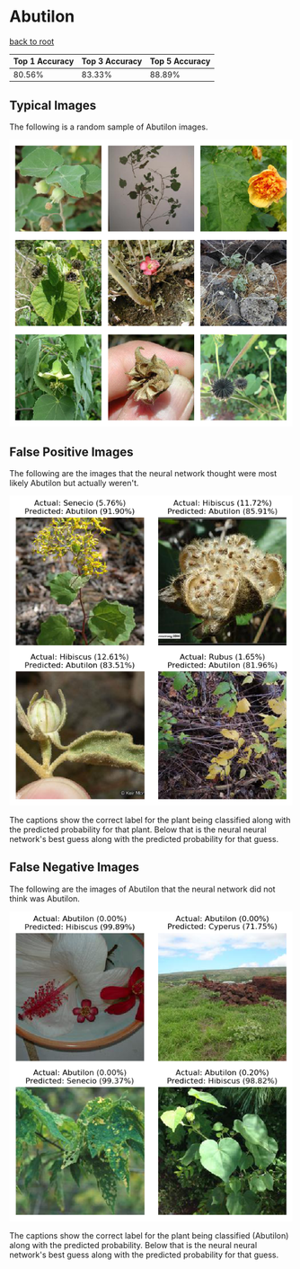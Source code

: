 
# Abutilon

[back to root](https://github.com/HACC2018/ohia.ai#results)

| Top 1 Accuracy | Top 3 Accuracy | Top 5 Accuracy | 
| --- | --- | --- |
| 80.56% | 83.33% | 88.89% | 


## Typical Images
The following is a random sample of Abutilon images.
<p align="center"> <img src="../../../figures/typical/Abutilon.png?raw=true"> </p>

## False Positive Images
The following are the images that the neural network thought were most likely Abutilon but actually weren't.  
<p align="center"> <img src="../../../figures/false_positives/Abutilon.png?raw=true"> </p>
The captions show the correct label for the plant being classified along with the predicted probability for that plant.  Below that is the neural neural network's best guess along with the predicted probability for that guess.

## False Negative Images
The following are the images of Abutilon that the neural network did not think was Abutilon.  
<p align="center"> <img src="../../../figures/false_negatives/Abutilon.png?raw=true"> </p>
The captions show the correct label for the plant being classified (Abutilon) along with the predicted probability.  Below that is the neural neural network's best guess along with the predicted probability for that guess.
